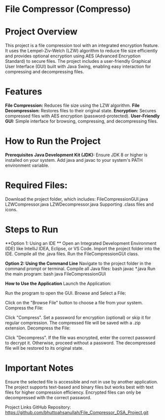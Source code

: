 # File Compressor (Compresso)

# Project Overview
This project is a file compression tool with an integrated encryption feature. It uses the Lempel-Ziv-Welch (LZW) algorithm to reduce file size efficiently and provides optional encryption using AES (Advanced Encryption Standard) to secure files. The project includes a user-friendly Graphical User Interface (GUI) built with Java Swing, enabling easy interaction for compressing and decompressing files.

# Features
**File Compression:** Reduces file size using the LZW algorithm.
**File Decompression:** Restores files to their original state.
**Encryption:** Secures compressed files with AES encryption (password-protected).
**User-Friendly GUI:** Simple interface for browsing, compressing, and decompressing files.

# How to Run the Project
**Prerequisites**
**Java Development Kit (JDK):**
Ensure JDK 8 or higher is installed on your system.
Add java and javac to your system's PATH environment variable.

# Required Files:
Download the project folder, which includes:
FileCompressionGUI.java
LZWCompressor.java
LZWDecompressor.java
Supporting .class files and icons.

# Steps to Run
**Option 1: Using an IDE **
Open an Integrated Development Environment (IDE) like IntelliJ IDEA, Eclipse, or VS Code.
Import the project folder into the IDE.
Compile all the .java files.
Run the FileCompressionGUI class.

**Option 2: Using the Command Line**
Navigate to the project folder in the command prompt or terminal.
Compile all Java files:
bash
javac *.java
Run the main program:
bash
java FileCompressionGUI

**How to Use the Application**
Launch the Application:

Run the program to open the GUI.
Browse and Select a File:

Click on the "Browse File" button to choose a file from your system.
Compress the File:

Click "Compress".
Set a password for encryption (optional) or skip it for regular compression.
The compressed file will be saved with a .zip extension.
Decompress the File:

Click "Decompress".
If the file was encrypted, enter the correct password to decrypt it. Otherwise, proceed without a password.
The decompressed file will be restored to its original state.

# Important Notes
Ensure the selected file is accessible and not in use by another application.
The project supports text-based and binary files but works best with text files for higher compression efficiency.
Encrypted files can only be decompressed with the correct password.

Project Links
GitHub Repository: https://github.com/bhuttoahsanullah/File_Compressor_DSA_Project.git
